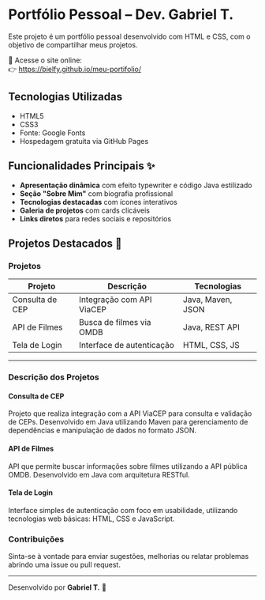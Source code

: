 # Portfólio Pessoal – Dev. Gabriel T.

Este projeto é um portfólio pessoal desenvolvido com HTML e CSS, com o objetivo de compartilhar meus projetos.

📍 Acesse o site online:  
👉 https://bielfy.github.io/meu-portifolio/

## Tecnologias Utilizadas

- HTML5
- CSS3
- Fonte: Google Fonts
- Hospedagem gratuita via GitHub Pages

## Funcionalidades Principais ✨

- **Apresentação dinâmica** com efeito typewriter e código Java estilizado
- **Seção "Sobre Mim"** com biografia profissional
- **Tecnologias destacadas** com ícones interativos
- **Galeria de projetos** com cards clicáveis
- **Links diretos** para redes sociais e repositórios

## Projetos Destacados 💼

### Projetos

| Projeto        | Descrição                    | Tecnologias           |
|----------------|------------------------------|----------------------|
| Consulta de CEP | Integração com API ViaCEP    | Java, Maven, JSON    |
| API de Filmes  | Busca de filmes via OMDB      | Java, REST API       |
| Tela de Login  | Interface de autenticação     | HTML, CSS, JS        |

---

### Descrição dos Projetos

#### Consulta de CEP  
Projeto que realiza integração com a API ViaCEP para consulta e validação de CEPs. Desenvolvido em Java utilizando Maven para gerenciamento de dependências e manipulação de dados no formato JSON.

#### API de Filmes  
API que permite buscar informações sobre filmes utilizando a API pública OMDB. Desenvolvido em Java com arquitetura RESTful.

#### Tela de Login  
Interface simples de autenticação com foco em usabilidade, utilizando tecnologias web básicas: HTML, CSS e JavaScript.


### Contribuições

Sinta-se à vontade para enviar sugestões, melhorias ou relatar problemas abrindo uma issue ou pull request.

---
Desenvolvido por **Gabriel T.** 🚀
